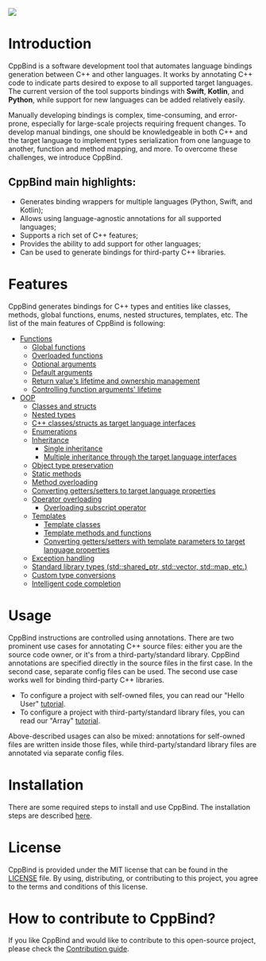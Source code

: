 
![](https://drive.google.com/uc?export=view&id=1ex-4r2ZNZK3f4eYr09me_7TREj8H-wln)

# Introduction

CppBind is a software development tool that automates language bindings
generation between C++ and other languages. It works by annotating C++
code to indicate parts desired to expose to all supported target
languages. The current version of the tool supports bindings with
**Swift**, **Kotlin**, and **Python**, while support for new languages
can be added relatively easily.

Manually developing bindings is complex, time-consuming, and
error-prone, especially for large-scale projects requiring frequent
changes. To develop manual bindings, one should be knowledgeable in both
C++ and the target language to implement types serialization from one
language to another, function and method mapping, and more. To overcome
these challenges, we introduce CppBind.

## CppBind main highlights:

-   Generates binding wrappers for multiple languages (Python, Swift,
    and Kotlin);
-   Allows using language-agnostic annotations for all supported
    languages;
-   Supports a rich set of C++ features;
-   Provides the ability to add support for other languages;
-   Can be used to generate bindings for third-party C++ libraries.

# Features

CppBind generates bindings for C++ types and entities like classes,
methods, global functions, enums, nested structures, templates, etc. The
list of the main features of CppBind is following:

- [Functions](https://cppbind.io/main_features/functions.html)
  - [Global functions](https://cppbind.io/main_features/functions.html#global-functions)
  - [Overloaded functions](https://cppbind.io/main_features/functions.html#overloaded-methods)
  - [Optional arguments](https://cppbind.io/main_features/functions.html#nullable-arguments)
  - [Default arguments](https://cppbind.io/main_features/functions.html#default-arguments)
  - [Return value's lifetime and ownership management](https://cppbind.io/main_features/functions.html#return-value-policies)
  - [Controlling function arguments' lifetime](https://cppbind.io/main_features/functions.html#keep-alive-policy)
- [OOP](https://cppbind.io/main_features/classes.html)
  - [Classes and structs](https://cppbind.io/main_features/classes.html)
  - [Nested types](https://cppbind.io/main_features/classes.html#nested-types)
  - [C++ classes/structs as target language interfaces](https://cppbind.io/main_features/classes.html)
  - [Enumerations](https://cppbind.io/main_features/enums.html)
  - [Inheritance](https://cppbind.io/main_features/inheritance.html)
    - [Single inheritance](https://cppbind.io/main_features/inheritance.html#single-inheritance)
    - [Multiple inheritance through the target language interfaces](https://cppbind.io/main_features/inheritance.html#multiple-inheritance)
  - [Object type preservation](https://cppbind.io/main_features/object_type_preservation.html)
  - [Static methods](https://cppbind.io/main_features/functions.html#static-methods)
  - [Method overloading](https://cppbind.io/main_features/functions.html#overloaded-methods)
  - [Converting getters/setters to target language properties](https://cppbind.io/main_features/functions.html)
  - [Operator overloading](https://cppbind.io/main_features/operators.html)
    - [Overloading subscript operator](https://cppbind.io/main_features/operators.html#overloading-subscript-operator)
  - [Templates](https://cppbind.io/main_features/templates.html)
    - [Template classes](https://cppbind.io/main_features/templates.html#class-templates)
    - [Template methods and functions](https://cppbind.io/main_features/templates.html)
    - [Converting getters/setters with template parameters to target language properties](https://cppbind.io/main_features/templates.html#template-getters-setters)
  - [Exception handling](https://cppbind.io/main_features/exception_handling.html)
  - [Standard library types (std::shared_ptr, std::vector, std::map, etc.)](https://github.com/PicsArt/cppbind/tree/master/examples/primitives/cxx/containers)
  - [Custom type conversions](https://cppbind.io/advanced_topics/cppbind_snippets/custom_types.html)
  - [Intelligent code completion](https://en.wikipedia.org/wiki/Intelligent_code_completion)

# Usage

CppBind instructions are controlled using annotations. There are two
prominent use cases for annotating C++ source files: either you are the
source code owner, or it's from a third-party/standard library. CppBind
annotations are specified directly in the source files in the first
case. In the second case, separate config files can be used. The second
use case works well for binding third-party C++ libraries.

-   To configure a project with self-owned files, you can read our
    "Hello User"
    [tutorial](https://cppbind.io/first_steps/hello_user.html).
-   To configure a project with third-party/standard library files, you
    can read our "Array"
    [tutorial](https://cppbind.io/first_steps/array_tutorial.html).

Above-described usages can also be mixed: annotations for self-owned
files are written inside those files, while third-party/standard library
files are annotated via separate config files.

# Installation

There are some required steps to install and use CppBind. The
installation steps are described
[here](https://cppbind.io/first_steps/installation.html).

# License

CppBind is provided under the MIT license that can be found in the
[LICENSE](https://github.com/PicsArt/cppbind/blob/master/LICENSE) file.
By using, distributing, or contributing to this project, you agree to
the terms and conditions of this license.

# How to contribute to CppBind?

If you like CppBind and would like to contribute to this open-source
project, please check the [Contribution
guide](https://github.com/PicsArt/cppbind/blob/master/docs/CONTRIBUTING.md).
